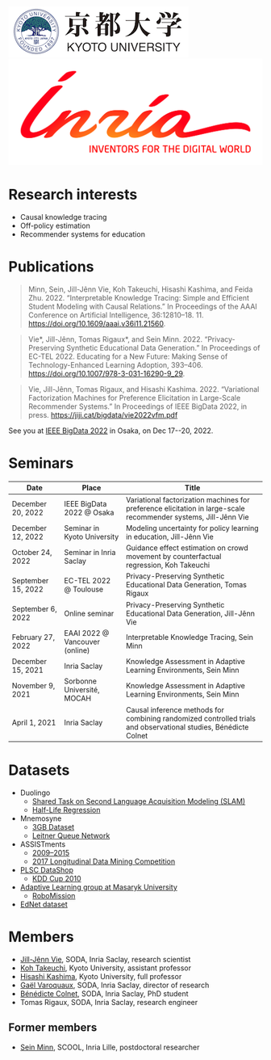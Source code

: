 <div id="logos" class="responsive">
    <a href="https://www.kyoto-u.ac.jp/en/"><img src="static/img/kyoto.png" /></a>
    <a href="https://team.inria.fr/parietal/"><img src="static/img/inria.jpg" /></a>
</div>

# Research interests

- Causal knowledge tracing
- Off-policy estimation
- Recommender systems for education

# Publications

> Minn, Sein, Jill-Jênn Vie, Koh Takeuchi, Hisashi Kashima, and Feida Zhu. 2022. “Interpretable Knowledge Tracing: Simple and Efficient Student Modeling with Causal Relations.” In Proceedings of the AAAI Conference on Artificial Intelligence, 36:12810–18. 11. <https://doi.org/10.1609/aaai.v36i11.21560>.

> Vie*, Jill-Jênn, Tomas Rigaux*, and Sein Minn. 2022. “Privacy-Preserving Synthetic Educational Data Generation.” In Proceedings of EC-TEL 2022. Educating for a New Future: Making Sense of Technology-Enhanced Learning Adoption, 393–406. <https://doi.org/10.1007/978-3-031-16290-9_29>.

> Vie, Jill-Jênn, Tomas Rigaux, and Hisashi Kashima. 2022. “Variational Factorization Machines for Preference Elicitation in Large-Scale Recommender Systems.” In Proceedings of IEEE BigData 2022, in press. <https://jiji.cat/bigdata/vie2022vfm.pdf>

See you at [IEEE BigData 2022](https://bigdataieee.org/BigData2022/) in Osaka, on Dec 17--20, 2022.

# Seminars

Date | Place | Title
--|--|--
December 20, 2022 | IEEE BigData 2022 @ Osaka | Variational factorization machines for preference elicitation in large-scale recommender systems, Jill-Jênn Vie
December 12, 2022 | Seminar in Kyoto University | Modeling uncertainty for policy learning in education, Jill-Jênn Vie
October 24, 2022 | Seminar in Inria Saclay | Guidance effect estimation on crowd movement by counterfactual regression, Koh Takeuchi
September 15, 2022 | EC-TEL 2022 @ Toulouse | Privacy-Preserving Synthetic Educational Data Generation, Tomas Rigaux
September 6, 2022 | Online seminar | Privacy-Preserving Synthetic Educational Data Generation, Jill-Jênn Vie
February 27, 2022 | EAAI 2022 @ Vancouver (online) | Interpretable Knowledge Tracing, Sein Minn
December 15, 2021  |  Inria Saclay  |  Knowledge Assessment in Adaptive Learning Environments, Sein Minn
November 9, 2021  |  Sorbonne Université, MOCAH  |  Knowledge Assessment in Adaptive Learning Environments, Sein Minn
April 1, 2021  |  Inria Saclay  |  Causal inference methods for combining randomized controlled trials and observational studies, Bénédicte Colnet

# Datasets

- Duolingo
    - [Shared Task on Second Language Acquisition Modeling (SLAM)](http://sharedtask.duolingo.com)
    - [Half-Life Regression](https://github.com/duolingo/halflife-regression)
- Mnemosyne
    - [3GB Dataset](https://archive.org/details/20140127MnemosynelogsAll.db)
    - [Leitner Queue Network](https://github.com/rddy/leitnerq)
- ASSISTments
    - [2009–2015](https://sites.google.com/site/assistmentsdata/home/assistment-2009-2010-data)
    - [2017 Longitudinal Data Mining Competition](https://sites.google.com/view/assistmentsdatamining)
- [PLSC DataShop](http://pslcdatashop.web.cmu.edu)
    - [KDD Cup 2010](https://pslcdatashop.web.cmu.edu/KDDCup/downloads.jsp)
- [Adaptive Learning group at Masaryk University](https://www.fi.muni.cz/adaptivelearning/?a=data)
	- [RoboMission](https://github.com/adaptive-learning/adaptive-learning-research/tree/master/data/robomission-2019-12)
- [EdNet dataset](https://github.com/riiid/ednet)

# Members

- [Jill-Jênn Vie](https://jjv.ie), SODA, Inria Saclay, research scientist
- [Koh Takeuchi](https://koh-t.github.io), Kyoto University, assistant professor
- [Hisashi Kashima](https://hkashima.github.io/index_e.html), Kyoto University, full professor
- [Gaël Varoquaux](http://gael-varoquaux.info), SODA, Inria Saclay, director of research
- [Bénédicte Colnet](https://benedictecolnet.github.io), SODA, Inria Saclay, PhD student
- Tomas Rigaux, SODA, Inria Saclay, research engineer

## Former members

- [Sein Minn](https://sites.google.com/view/sein-minn), SCOOL, Inria Lille, postdoctoral researcher
